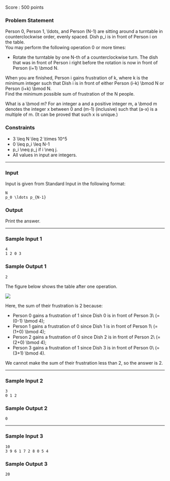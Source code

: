 Score : 500 points

### Problem Statement

Person 0, Person 1, \ldots, and Person (N-1) are sitting around a turntable in counterclockwise order, evenly spaced. Dish p\_i is in front of Person i on the table.  
You may perform the following operation 0 or more times:

* Rotate the turntable by one N-th of a counterclockwise turn. The dish that was in front of Person i right before the rotation is now in front of Person (i+1) \bmod N.

When you are finished, Person i gains frustration of k, where k is the minimum integer such that Dish i is in front of either Person (i-k) \bmod N or Person (i+k) \bmod N.  
Find the minimum possible sum of frustration of the N people.

 What is a \bmod m?  For an integer a and a positive integer m, a \bmod m denotes the integer x between 0 and (m-1) (inclusive) such that (a-x) is a multiple of m. (It can be proved that such x is unique.)

### Constraints

* 3 \leq N \leq 2 \times 10^5
* 0 \leq p\_i \leq N-1
* p\_i \neq p\_j if i \neq j.
* All values in input are integers.

---

### Input

Input is given from Standard Input in the following format:

```
N
p_0 \ldots p_{N-1}
```

### Output

Print the answer.

---

### Sample Input 1

```
4
1 2 0 3
```

### Sample Output 1

```
2
```

The figure below shows the table after one operation.

![](https://img.atcoder.jp/abc268/70536a7b7fad87d6a49ad00df89a4a30.png)

Here, the sum of their frustration is 2 because:

* Person 0 gains a frustration of 1 since Dish 0 is in front of Person 3\ (=(0-1) \bmod 4);
* Person 1 gains a frustration of 0 since Dish 1 is in front of Person 1\ (=(1+0) \bmod 4);
* Person 2 gains a frustration of 0 since Dish 2 is in front of Person 2\ (=(2+0) \bmod 4);
* Person 3 gains a frustration of 1 since Dish 3 is in front of Person 0\ (=(3+1) \bmod 4).

We cannot make the sum of their frustration less than 2, so the answer is 2.

---

### Sample Input 2

```
3
0 1 2
```

### Sample Output 2

```
0
```

---

### Sample Input 3

```
10
3 9 6 1 7 2 8 0 5 4
```

### Sample Output 3

```
20
```